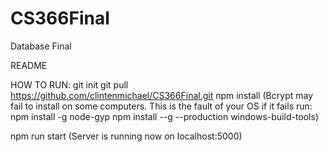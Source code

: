 # CS366Final
Database Final 

README

HOW TO RUN:
git init 
git pull https://github.com/clintenmichael/CS366Final.git
npm install (Bcrypt may fail to install on some computers. This is the fault of your OS if it fails run:
 		npm install -g node-gyp
		npm install --g --production windows-build-tools)


npm run start (Server is running now on localhost:5000)